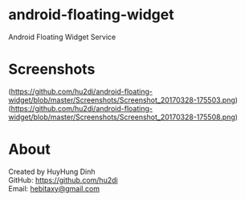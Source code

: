 # android-floating-widget
Android Floating Widget Service

# Screenshots
(https://github.com/hu2di/android-floating-widget/blob/master/Screenshots/Screenshot_20170328-175503.png)
(https://github.com/hu2di/android-floating-widget/blob/master/Screenshots/Screenshot_20170328-175508.png)

# About
Created by HuyHung Dinh<br>
GitHub: https://github.com/hu2di<br>
Email: hebitaxy@gmail.com

